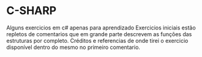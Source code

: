 # C-SHARP
Alguns exercicios em c# apenas para aprendizado
Exercicios iniciais estão repletos de comentarios que em grande parte descrevem as funções das estruturas por completo.
Créditos  e referencias de onde tirei o exercicio disponível dentro do mesmo no primeiro comentario.
